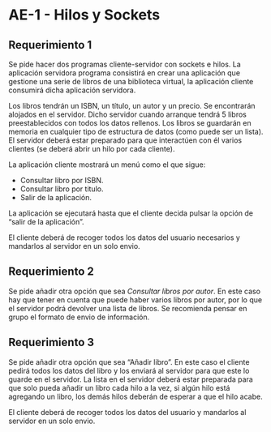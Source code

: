 # AE-1 - Hilos y Sockets

## Requerimiento 1
Se pide hacer dos programas cliente-servidor con sockets e hilos. La aplicación servidora programa consistirá en crear una aplicación que gestione una serie de libros de una biblioteca virtual, la
aplicación cliente consumirá dicha aplicación servidora.

Los libros tendrán un ISBN, un título, un autor y un precio. Se encontrarán alojados en el servidor. Dicho servidor cuando arranque tendrá 5 libros preestablecidos con todos los datos rellenos. Los libros se guardarán en memoria en cualquier tipo de estructura de datos (como puede ser un lista). El servidor deberá estar preparado para que interactúen con él varios clientes (se deberá abrir un hilo por cada cliente).

La aplicación cliente mostrará un menú como el que sigue:
- Consultar libro por ISBN.
- Consultar libro por titulo.
- Salir de la aplicación.

La aplicación se ejecutará hasta que el cliente decida pulsar la opción de “salir de la aplicación”.

El cliente deberá de recoger todos los datos del usuario necesarios y mandarlos al servidor en un solo envio.

## Requerimiento 2
Se pide añadir otra opción que sea *Consultar libros por autor*. En este caso hay que tener en cuenta que puede haber varios libros por autor, por lo que el servidor podrá devolver una lista de libros. Se recomienda pensar en grupo el formato de envio de información.

## Requerimiento 3
Se pide añadir otra opción que sea “Añadir libro”. En este caso el cliente pedirá todos los datos del libro y los enviará al servidor para que este lo guarde en el servidor. La lista en el servidor deberá
estar preparada para que solo pueda añadir un libro cada hilo a la vez, si algún hilo está agregando un libro, los demás hilos deberán de esperar a que el hilo acabe.

El cliente deberá de recoger todos los datos del usuario y mandarlos al servidor en un solo envio.
